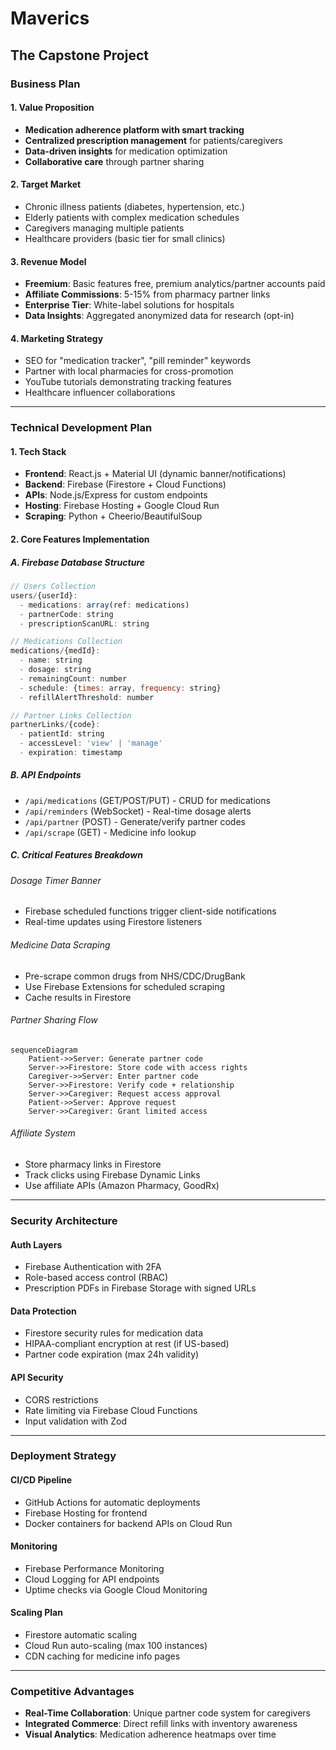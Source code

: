 # Maverics

## The Capstone Project

### Business Plan

#### 1. Value Proposition
- **Medication adherence platform with smart tracking**
- **Centralized prescription management** for patients/caregivers
- **Data-driven insights** for medication optimization
- **Collaborative care** through partner sharing

#### 2. Target Market
- Chronic illness patients (diabetes, hypertension, etc.)
- Elderly patients with complex medication schedules
- Caregivers managing multiple patients
- Healthcare providers (basic tier for small clinics)

#### 3. Revenue Model
- **Freemium**: Basic features free, premium analytics/partner accounts paid
- **Affiliate Commissions**: 5-15% from pharmacy partner links
- **Enterprise Tier**: White-label solutions for hospitals
- **Data Insights**: Aggregated anonymized data for research (opt-in)

#### 4. Marketing Strategy
- SEO for "medication tracker", "pill reminder" keywords
- Partner with local pharmacies for cross-promotion
- YouTube tutorials demonstrating tracking features
- Healthcare influencer collaborations

---

### Technical Development Plan

#### 1. Tech Stack
- **Frontend**: React.js + Material UI (dynamic banner/notifications)
- **Backend**: Firebase (Firestore + Cloud Functions)
- **APIs**: Node.js/Express for custom endpoints
- **Hosting**: Firebase Hosting + Google Cloud Run
- **Scraping**: Python + Cheerio/BeautifulSoup

#### 2. Core Features Implementation

##### A. Firebase Database Structure
```javascript
// Users Collection
users/{userId}: 
  - medications: array(ref: medications)
  - partnerCode: string
  - prescriptionScanURL: string

// Medications Collection
medications/{medId}:
  - name: string
  - dosage: string
  - remainingCount: number
  - schedule: {times: array, frequency: string}
  - refillAlertThreshold: number

// Partner Links Collection
partnerLinks/{code}:
  - patientId: string
  - accessLevel: 'view' | 'manage'
  - expiration: timestamp
```

##### B. API Endpoints
- `/api/medications` (GET/POST/PUT) - CRUD for medications
- `/api/reminders` (WebSocket) - Real-time dosage alerts
- `/api/partner` (POST) - Generate/verify partner codes
- `/api/scrape` (GET) - Medicine info lookup

##### C. Critical Features Breakdown

###### Dosage Timer Banner
- Firebase scheduled functions trigger client-side notifications
- Real-time updates using Firestore listeners

###### Medicine Data Scraping
- Pre-scrape common drugs from NHS/CDC/DrugBank
- Use Firebase Extensions for scheduled scraping
- Cache results in Firestore

###### Partner Sharing Flow
```mermaid
sequenceDiagram
    Patient->>Server: Generate partner code
    Server->>Firestore: Store code with access rights
    Caregiver->>Server: Enter partner code
    Server->>Firestore: Verify code + relationship
    Server->>Caregiver: Request access approval
    Patient->>Server: Approve request
    Server->>Caregiver: Grant limited access
```

###### Affiliate System
- Store pharmacy links in Firestore
- Track clicks using Firebase Dynamic Links
- Use affiliate APIs (Amazon Pharmacy, GoodRx)

---

### Security Architecture

#### Auth Layers
- Firebase Authentication with 2FA
- Role-based access control (RBAC)
- Prescription PDFs in Firebase Storage with signed URLs

#### Data Protection
- Firestore security rules for medication data
- HIPAA-compliant encryption at rest (if US-based)
- Partner code expiration (max 24h validity)

#### API Security
- CORS restrictions
- Rate limiting via Firebase Cloud Functions
- Input validation with Zod

---

### Deployment Strategy

#### CI/CD Pipeline
- GitHub Actions for automatic deployments
- Firebase Hosting for frontend
- Docker containers for backend APIs on Cloud Run

#### Monitoring
- Firebase Performance Monitoring
- Cloud Logging for API endpoints
- Uptime checks via Google Cloud Monitoring

#### Scaling Plan
- Firestore automatic scaling
- Cloud Run auto-scaling (max 100 instances)
- CDN caching for medicine info pages

---

### Competitive Advantages
- **Real-Time Collaboration**: Unique partner code system for caregivers
- **Integrated Commerce**: Direct refill links with inventory awareness
- **Visual Analytics**: Medication adherence heatmaps over time

